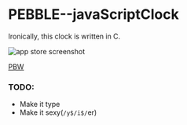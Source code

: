 # PEBBLE--javaScriptClock

Ironically, this clock is written in C.

![app store screenshot](https://usercontent.irccloud-cdn.com/file/Qo1XLVyk/screenshot-dev-portal.getpebble.com%202015-12-31%2016-02-18.png)


[PBW](https://usercontent.irccloud-cdn.com/file/0dHOwE0E/JS_clock.pbw)


### TODO:

 - Make it type
 - Make it sexy(`/y$/i$/`er)

